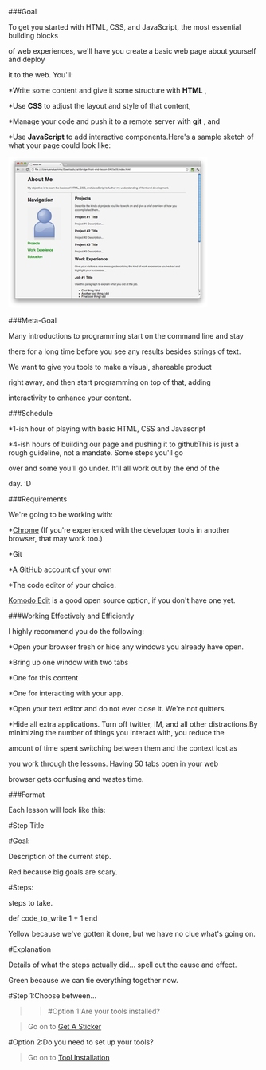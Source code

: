 ###Goal



To get you started with HTML, CSS, and JavaScript, the most essential building blocks


of web experiences, we'll have you create a basic web page about yourself and deploy


it to the web. You'll:


*Write some content and give it some structure with 
**HTML**
,


*Use 
**CSS**
 to adjust the layout and style of that content,


*Manage your code and push it to a remote server with 
**git**
, and


*Use 
**JavaScript**
 to add interactive components.Here's a sample sketch of what your page could look like:


![screenshot](img/page_sample.jpg)


###Meta-Goal



Many introductions to programming start on the command line and stay


there for a long time before you see any results besides strings of text.


We want to give you tools to make a visual, shareable product

right away, and then start programming on top of that, adding


interactivity to enhance your content.


###Schedule



*1-ish hour of playing with basic HTML, CSS and Javascript


*4-ish hours of building our page and pushing it to githubThis is just a rough guideline, not a mandate. Some steps you'll go


over and some you'll go under. It'll all work out by the end of the


day. :D


###Requirements



We're going to be working with:


*[Chrome](https://www.google.com/chrome)
(If you're experienced with the developer tools in another browser, that may work too.)


*Git


*A 
[GitHub](http://github.com) account of your own


*The code editor of your choice.

[Komodo Edit](http://www.activestate.com/komodo-edit) is a good open source option, if you don't have one yet.

###Working Effectively and Efficiently



I highly recommend you do the following:


*Open your browser fresh or hide any windows you already have open.


*Bring up one window with two tabs


*One for this content


*One for interacting with your app.


*Open your text editor and 
do not ever close it. We're not quitters.


*Hide all extra applications. Turn off twitter, IM, and all other distractions.By minimizing the number of things you interact with, you reduce the


amount of time spent switching between them and the context lost as


you work through the lessons. Having 50 tabs open in your web


browser gets confusing and wastes time.


###Format



Each lesson will look like this:


#Step Title

  
#Goal:

    
Description of the current step.

Red because big goals are scary.
  
#Steps:

    
steps to take.
    
def code_to_write
  1 + 1
end
    
Yellow because we've gotten it done, but we have no clue what's going on.
  
#Explanation

    
Details of what the steps actually did... spell out the cause and effect.

Green because we can tie everything together now.

[]()#Step 1:Choose between...


>>[]()#Option 1:Are your tools installed?


>Go on to 
[Get A Sticker](get_a_sticker?back=frontend%23step1-0-1)


[]()#Option 2:Do you need to set up your tools?


>Go on to 
[Tool Installation](tool_installation?back=frontend%23step1-0-2)